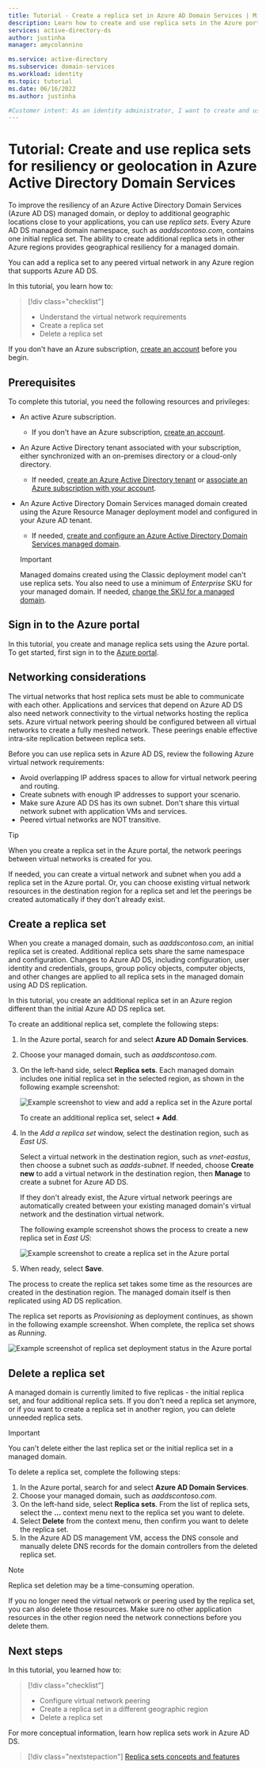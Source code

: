 ```yaml
---
title: Tutorial - Create a replica set in Azure AD Domain Services | Microsoft Docs
description: Learn how to create and use replica sets in the Azure portal for service resiliency with Azure AD Domain Services
services: active-directory-ds
author: justinha
manager: amycolannino

ms.service: active-directory
ms.subservice: domain-services
ms.workload: identity
ms.topic: tutorial
ms.date: 06/16/2022
ms.author: justinha

#Customer intent: As an identity administrator, I want to create and use replica sets in Azure Active Directory Domain Services to provide resiliency or geographical distributed managed domain data.
---
```


# Tutorial: Create and use replica sets for resiliency or geolocation in Azure Active Directory Domain Services

To improve the resiliency of an Azure Active Directory Domain Services (Azure AD DS) managed domain, or deploy to additional geographic locations close to your applications, you can use *replica sets*. Every Azure AD DS managed domain namespace, such as *aaddscontoso.com*, contains one initial replica set. The ability to create additional replica sets in other Azure regions provides geographical resiliency for a managed domain.

You can add a replica set to any peered virtual network in any Azure region that supports Azure AD DS.

In this tutorial, you learn how to:

> [!div class="checklist"]
> * Understand the virtual network requirements
> * Create a replica set
> * Delete a replica set

If you don't have an Azure subscription, [create an account](https://azure.microsoft.com/free/?WT.mc_id=A261C142F) before you begin.

## Prerequisites

To complete this tutorial, you need the following resources and privileges:

* An active Azure subscription.
    * If you don't have an Azure subscription, [create an account](https://azure.microsoft.com/free/?WT.mc_id=A261C142F).
* An Azure Active Directory tenant associated with your subscription, either synchronized with an on-premises directory or a cloud-only directory.
    * If needed, [create an Azure Active Directory tenant][create-azure-ad-tenant] or [associate an Azure subscription with your account][associate-azure-ad-tenant].
* An Azure Active Directory Domain Services managed domain created using the Azure Resource Manager deployment model and configured in your Azure AD tenant.
    * If needed, [create and configure an Azure Active Directory Domain Services managed domain][tutorial-create-instance].

    > [!IMPORTANT]
    > Managed domains created using the Classic deployment model can't use replica sets. You also need to use a minimum of *Enterprise* SKU for your managed domain. If needed, [change the SKU for a managed domain][howto-change-sku].

## Sign in to the Azure portal

In this tutorial, you create and manage replica sets using the Azure portal. To get started, first sign in to the [Azure portal](https://portal.azure.com).

## Networking considerations

The virtual networks that host replica sets must be able to communicate with each other. Applications and services that depend on Azure AD DS also need network connectivity to the virtual networks hosting the replica sets. Azure virtual network peering should be configured between all virtual networks to create a fully meshed network. These peerings enable effective intra-site replication between replica sets.

Before you can use replica sets in Azure AD DS, review the following Azure virtual network requirements:

* Avoid overlapping IP address spaces to allow for virtual network peering and routing.
* Create subnets with enough IP addresses to support your scenario.
* Make sure Azure AD DS has its own subnet. Don't share this virtual network subnet with application VMs and services.
* Peered virtual networks are NOT transitive.

> [!TIP]
> When you create a replica set in the Azure portal, the network peerings between virtual networks is created for you.
>
> If needed, you can create a virtual network and subnet when you add a replica set in the Azure portal. Or, you can choose existing virtual network resources in the destination region for a replica set and let the peerings be created automatically if they don't already exist.

## Create a replica set

When you create a managed domain, such as *aaddscontoso.com*, an initial replica set is created. Additional replica sets share the same namespace and configuration. Changes to Azure AD DS, including configuration, user identity and credentials, groups, group policy objects, computer objects, and other changes are applied to all replica sets in the managed domain using AD DS replication.

In this tutorial, you create an additional replica set in an Azure region different than the initial Azure AD DS replica set.

To create an additional replica set, complete the following steps:

1. In the Azure portal, search for and select **Azure AD Domain Services**.
1. Choose your managed domain, such as *aaddscontoso.com*.
1. On the left-hand side, select **Replica sets**. Each managed domain includes one initial replica set in the selected region, as shown in the following example screenshot:

    ![Example screenshot to view and add a replica set in the Azure portal](./media/tutorial-create-replica-set/replica-set-list.png)

    To create an additional replica set, select **+ Add**.

1. In the *Add a replica set* window, select the destination region, such as *East US*.

    Select a virtual network in the destination region, such as *vnet-eastus*, then choose a subnet such as *aadds-subnet*. If needed, choose **Create new** to add a virtual network in the destination region, then **Manage** to create a subnet for Azure AD DS.

    If they don't already exist, the Azure virtual network peerings are automatically created between your existing managed domain's virtual network and the destination virtual network.

    The following example screenshot shows the process to create a new replica set in *East US*:

    ![Example screenshot to create a replica set in the Azure portal](./media/tutorial-create-replica-set/create-replica-set.png)

1. When ready, select **Save**.

The process to create the replica set takes some time as the resources are created in the destination region. The managed domain itself is then replicated using AD DS replication.

The replica set reports as *Provisioning* as deployment continues, as shown in the following example screenshot. When complete, the replica set shows as *Running*.

![Example screenshot of replica set deployment status in the Azure portal](./media/tutorial-create-replica-set/replica-set-provisioning.png)

## Delete a replica set

A managed domain is currently limited to five replicas - the initial replica set, and four additional replica sets. If you don't need a replica set anymore, or if you want to create a replica set in another region, you can delete unneeded replica sets.

> [!IMPORTANT]
> You can't delete either the last replica set or the initial replica set in a managed domain.

To delete a replica set, complete the following steps:

1. In the Azure portal, search for and select **Azure AD Domain Services**.
1. Choose your managed domain, such as *aaddscontoso.com*.
1. On the left-hand side, select **Replica sets**. From the list of replica sets, select the **...** context menu next to the replica set you want to delete.
1. Select **Delete** from the context menu, then confirm you want to delete the replica set.
1. In the Azure AD DS management VM, access the DNS console and manually delete DNS records for the domain controllers from the deleted replica set.

> [!NOTE]
> Replica set deletion may be a time-consuming operation.

If you no longer need the virtual network or peering used by the replica set, you can also delete those resources. Make sure no other application resources in the other region need the network connections before you delete them.

## Next steps

In this tutorial, you learned how to:

> [!div class="checklist"]
> * Configure virtual network peering
> * Create a replica set in a different geographic region
> * Delete a replica set

For more conceptual information, learn how replica sets work in Azure AD DS.

> [!div class="nextstepaction"]
> [Replica sets concepts and features][concepts-replica-sets]

<!-- INTERNAL LINKS -->
[replica-sets]: concepts-replica-sets.md
[tutorial-create-instance]: tutorial-create-instance-advanced.md
[create-azure-ad-tenant]: ../active-directory/fundamentals/sign-up-organization.md
[associate-azure-ad-tenant]: ../active-directory/fundamentals/active-directory-how-subscriptions-associated-directory.md
[howto-change-sku]: change-sku.md
[concepts-replica-sets]: concepts-replica-sets.md
